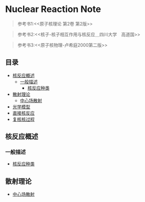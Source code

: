# Nuclear Reaction Note 

> 参考书1:<<原子核理论 第2卷 第2版>>

> 参考书2:<<核子-核子相互作用与核反应＿四川大学　高道国>>

> 参考书3:<<原子核物理-卢希庭2000第二版>>



## 目录
- [核反应概述](#核反应概述)
  - [一般描述](#一般描述)
    - [核反应种类](#核反应种类)
- [散射理论](#散射理论)
  - [中心场散射](#中心场散射)
- [光学模型 ](#光学模型 )  
- [直接核反应](#直接核反应) 
- [复核核过程](#复核核过程) 

## 核反应概述
### 一般描述
* [核反应种类](https://github.com/Snailclimb/Java-Guide/blob/master/Java相关/Java基础知识.md)

## 散射理论
* [中心场散射](https://github.com/Pengjie-Li/NuclearReaction/blob/master/1散射理论/1_1中心场散射.md)
